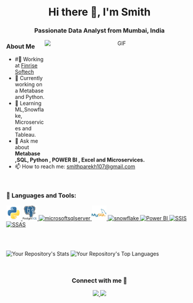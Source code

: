 <!-- Header Section -->
<h1 align="center">Hi there 👋, I'm Smith</h1>
<h3 align="center">Passionate Data Analyst from Mumbai, India</h3>

<!-- Introduction Section -->
<p align="center">
  <img align="right" height="300" width="400" alt="GIF" src="https://media.giphy.com/media/SWoSkN6DxTszqIKEqv/giphy.gif">
</p>

### About Me

- #🔭 Working at [Finrise Softech](https://phoenix.tech/griffyn/)
- 🌱 Currently working on a Metabase and Python.
- 🌱 Learning ML,Snowflake, Microservices and Tableau.
- 💬 Ask me about **Metabase ,SQL, Python , POWER BI , Excel and Microservices.**
- 📫 How to reach me: [smithparekh107@gmail.com](mailto:smithparekh107@gmail.com)


<br/>

<!-- Skills Section -->
### 🔨 Languages and Tools:

<p align="left"> 
  <a href="https://www.python.org" target="_blank" rel="noreferrer"> 
    <img src="https://raw.githubusercontent.com/devicons/devicon/master/icons/python/python-original.svg" alt="python" width="40" height="40"/> 
  </a> 
  <a href="https://www.postgresql.org" target="_blank" rel="noreferrer"> 
    <img src="https://raw.githubusercontent.com/devicons/devicon/master/icons/postgresql/postgresql-original-wordmark.svg" alt="postgresql" width="40" height="40"/> 
  </a> 
  <a href="https://www.snowflake.com/" target="_blank" rel="noreferrer">
      <img src="https://cdn.jsdelivr.net/gh/devicons/devicon@latest/icons/microsoftsqlserver/microsoftsqlserver-original-wordmark.svg" alt="microsoftsqlserver" width="40" height="40"/>
  </a>
  <a href="https://www.mysql.com/" target="_blank" rel="noreferrer"> 
    <img src="https://raw.githubusercontent.com/devicons/devicon/master/icons/mysql/mysql-original-wordmark.svg" alt="mysql" width="40" height="40"/>
  </a> 
  <a href="https://www.mysql.com/" target="_blank" rel="noreferrer"> 
    <img src="https://avatars.githubusercontent.com/u/58992620?s=200&v=4" alt="snowflake" width="40" height="40"/>
  </a> 
  <a href="https://powerbi.microsoft.com/" target="_blank" rel="noreferrer"> 
    <img src="https://1000logos.net/wp-content/uploads/2022/12/Power-BI-Logo-500x281.png"alt="Power BI" width="60" height="40"/>
  </a>
  <a href="https://docs.microsoft.com/en-us/sql/integration-services/" target="_blank" rel="noreferrer"> 
    <img src="https://static.javatpoint.com/tutorial/ssis/images/ssis-tutorial.jpg" alt="SSIS" width="40" height="40"/>
  </a>
  <a href="https://docs.microsoft.com/en-us/sql/analysis-services/" target="_blank" rel="noreferrer"> 
    <img src="https://www.cdata.com/ui/img/logo-ssas.png" alt="SSAS" width="80" height="50"/>
  </a>



</p>

<br/>

<!-- Deployment Section -->
<!--### Deploy ⚙-->
<!--
<p align="left">
  <a href="https://aws.amazon.com" target="_blank" rel="noreferrer"> 
    <img src="https://raw.githubusercontent.com/devicons/devicon/master/icons/amazonwebservices/amazonwebservices-original-wordmark.svg" alt="aws" width="40" height="40"/> 
  </a> 
  <a href="https://www.gnu.org/software/bash/" target="_blank" rel="noreferrer"> 
    <img src="https://www.vectorlogo.zone/logos/gnu_bash/gnu_bash-icon.svg" alt="bash" width="40" height="40"/> 
  </a> 
</p>
--!>

<br/>

<!-- GitHub Stats Section -->
![Your Repository's Stats](https://github-readme-stats-sigma-five.vercel.app/api?username=smithparekh&theme=dark&hide_border=false&include_all_commits=true&count_private=true)
![Your Repository's Top Languages](https://github-readme-stats-sigma-five.vercel.app/api/top-langs/?username=smithparekh&layout=compact&theme=dark&card_width=400)

<br/>

<!-- Connect with Me Section -->
<h3 align="center">Connect with me 🤝</h3>

<p align="center">
  <a target="_blank" href="https://www.linkedin.com/in/SMITH PAREKH/">
    <img src="https://img.icons8.com/doodle/40/000000/linkedin--v2.png">
  </a>
  <a target="_blank" href="https://github.com/smithparekh">
    <img src="https://img.icons8.com/doodle/40/000000/github--v1.png">
  </a>
</p>
